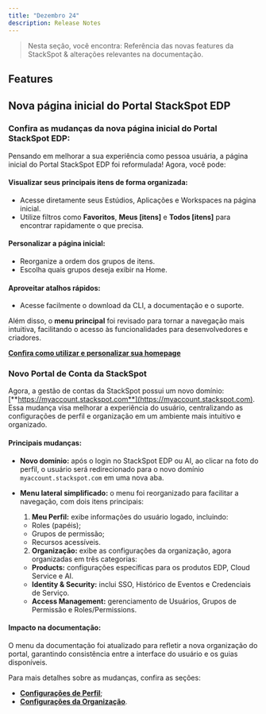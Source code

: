 ```yaml
---
title: "Dezembro 24"
description: Release Notes
---
```


> Nesta seção, você encontra: Referência das novas features da StackSpot & alterações relevantes na documentação.

## **Features** 

## **Nova página inicial do Portal StackSpot EDP**

### **Confira as mudanças da nova página inicial do Portal StackSpot EDP:**

Pensando em melhorar a sua experiência como pessoa usuária, a página inicial do Portal StackSpot EDP foi reformulada! Agora, você pode:

#### **Visualizar seus principais itens de forma organizada**:
  - Acesse diretamente seus Estúdios, Aplicações e Workspaces na página inicial. 
  - Utilize filtros como **Favoritos**, **Meus [itens]** e **Todos [itens]** para encontrar rapidamente o que precisa.

#### **Personalizar a página inicial**:
  - Reorganize a ordem dos grupos de itens.
  - Escolha quais grupos deseja exibir na Home.

#### **Aproveitar atalhos rápidos**:
 - Acesse facilmente o download da CLI, a documentação e o suporte.

Além disso, o **menu principal** foi revisado para tornar a navegação mais intuitiva, facilitando o acesso às funcionalidades para desenvolvedores e criadores.

[**Confira como utilizar e personalizar sua homepage**](/home/account/guides/config-homepage)


### **Novo Portal de Conta da StackSpot**

Agora, a gestão de contas da StackSpot possui um novo domínio: [**https://myaccount.stackspot.com**](https://myaccount.stackspot.com). Essa mudança visa melhorar a experiência do usuário, centralizando as configurações de perfil e organização em um ambiente mais intuitivo e organizado.

#### **Principais mudanças:**

- **Novo domínio:** após o login no StackSpot EDP ou AI, ao clicar na foto do perfil, o usuário será redirecionado para o novo domínio `myaccount.stackspot.com` em uma nova aba.
- **Menu lateral simplificado:** o menu foi reorganizado para facilitar a navegação, com dois itens principais:

  1. **Meu Perfil:** exibe informações do usuário logado, incluindo:
    - Roles (papéis);
    - Grupos de permissão;
    - Recursos acessíveis.

  2. **Organização:** exibe as configurações da organização, agora organizadas em três categorias:
    - **Products:** configurações específicas para os produtos EDP, Cloud Service e AI.
    - **Identity & Security:** inclui SSO, Histórico de Eventos e Credenciais de Serviço.
    - **Access Management:** gerenciamento de Usuários, Grupos de Permissão e Roles/Permissions.

#### **Impacto na documentação:**

O menu da documentação foi atualizado para refletir a nova organização do portal, garantindo consistência entre a interface do usuário e os guias disponíveis.

Para mais detalhes sobre as mudanças, confira as seções:

- [**Configurações de Perfil**](/home/account/profile/index);
- [**Configurações da Organização**](/home/account/organization/index). 

